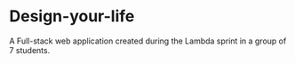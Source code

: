 # Design-your-life
A Full-stack web application created during the Lambda sprint in a group of 7 students.

